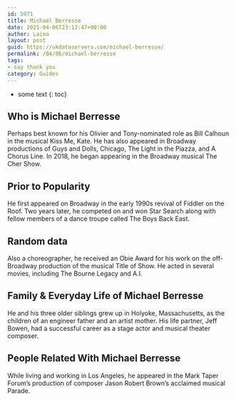 ```yaml
---
id: 5971
title: Michael Berresse
date: 2021-04-06T23:12:47+00:00
author: Laima
layout: post
guid: https://ukdataservers.com/michael-berresse/
permalink: /04/06/michael-berresse
tags:
- say thank you
category: Guides
---
```


* some text
{: toc}


## Who is Michael Berresse
                  
                  
                  
Perhaps best known for his Olivier and Tony-nominated role as Bill Calhoun in the musical Kiss Me, Kate. He has also appeared in Broadway productions of Guys and Dolls, Chicago, The Light in the Piazza, and A Chorus Line. In 2018, he began appearing in the Broadway musical The Cher Show.
                  
              
            
              
            
                
                
                
## Prior to Popularity
                  
                  
                  
He first appeared on Broadway in the early 1990s revival of Fiddler on the Roof. Two years later, he competed on and won Star Search along with fellow members of a dance troupe called The Boys Back East.
                  
              
            
              
            
                
                
                
## Random data
                  
                  
                  
Also a choreographer, he received an Obie Award for his work on the off-Broadway production of the musical Title of Show. He acted in several movies, including The Bourne Legacy and A.I.
                  
              
            
              
            
                
                
                
## Family & Everyday Life of Michael Berresse
                  
                  
                  
He and his three older siblings grew up in Holyoke, Massachusetts, as the children of an engineer father and an artist mother. His life partner, Jeff Bowen, had a successful career as a stage actor and musical theater composer.
                  
              
            
              
            
                
                
                
## People Related With Michael Berresse
                  
                  
                  
While living and working in Los Angeles, he appeared in the Mark Taper Forum&#8217;s production of composer Jason Robert Brown&#8217;s acclaimed musical Parade.
                  
              
            
              
            
                
              
            
              
              
            
            
              
            
          
          
          
